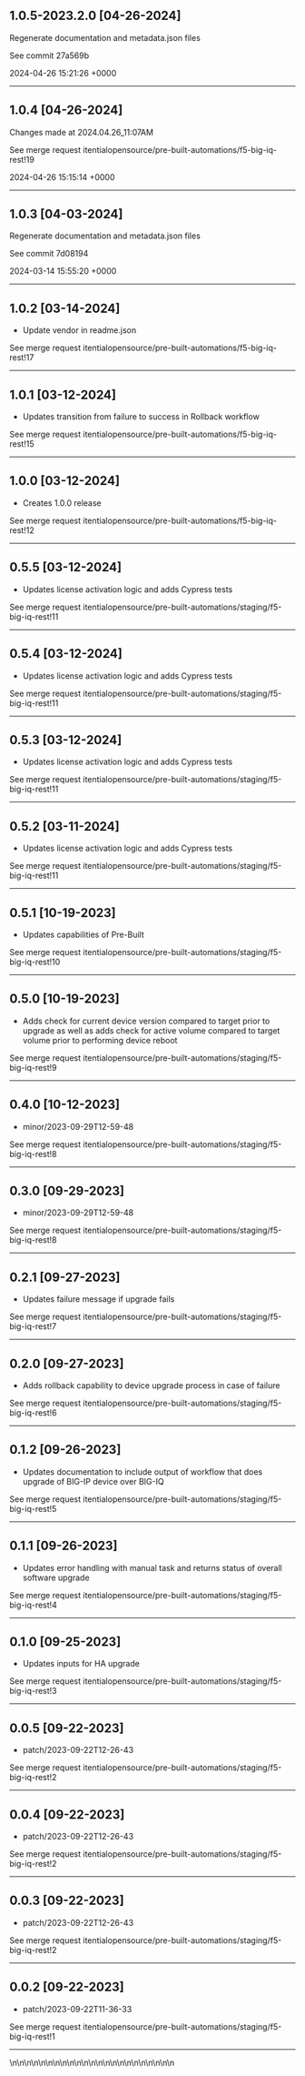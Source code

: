 
## 1.0.5-2023.2.0 [04-26-2024]

Regenerate documentation and metadata.json files

See commit 27a569b

2024-04-26 15:21:26 +0000

---

## 1.0.4 [04-26-2024]

Changes made at 2024.04.26_11:07AM

See merge request itentialopensource/pre-built-automations/f5-big-iq-rest!19

2024-04-26 15:15:14 +0000

---

## 1.0.3 [04-03-2024]

Regenerate documentation and metadata.json files

See commit 7d08194

2024-03-14 15:55:20 +0000

---

## 1.0.2 [03-14-2024]

* Update vendor in readme.json

See merge request itentialopensource/pre-built-automations/f5-big-iq-rest!17

---

## 1.0.1 [03-12-2024]

* Updates transition from failure to success in Rollback workflow

See merge request itentialopensource/pre-built-automations/f5-big-iq-rest!15

---

## 1.0.0 [03-12-2024]

* Creates 1.0.0 release

See merge request itentialopensource/pre-built-automations/f5-big-iq-rest!12

---

## 0.5.5 [03-12-2024]

* Updates license activation logic and adds Cypress tests

See merge request itentialopensource/pre-built-automations/staging/f5-big-iq-rest!11

---

## 0.5.4 [03-12-2024]

* Updates license activation logic and adds Cypress tests

See merge request itentialopensource/pre-built-automations/staging/f5-big-iq-rest!11

---

## 0.5.3 [03-12-2024]

* Updates license activation logic and adds Cypress tests

See merge request itentialopensource/pre-built-automations/staging/f5-big-iq-rest!11

---

## 0.5.2 [03-11-2024]

* Updates license activation logic and adds Cypress tests

See merge request itentialopensource/pre-built-automations/staging/f5-big-iq-rest!11

---

## 0.5.1 [10-19-2023]

* Updates capabilities of Pre-Built

See merge request itentialopensource/pre-built-automations/staging/f5-big-iq-rest!10

---

## 0.5.0 [10-19-2023]

* Adds check for current device version compared to target prior to upgrade as well as adds check for active volume compared to target volume prior to performing device reboot

See merge request itentialopensource/pre-built-automations/staging/f5-big-iq-rest!9

---

## 0.4.0 [10-12-2023]

* minor/2023-09-29T12-59-48

See merge request itentialopensource/pre-built-automations/staging/f5-big-iq-rest!8

---

## 0.3.0 [09-29-2023]

* minor/2023-09-29T12-59-48

See merge request itentialopensource/pre-built-automations/staging/f5-big-iq-rest!8

---

## 0.2.1 [09-27-2023]

* Updates failure message if upgrade fails

See merge request itentialopensource/pre-built-automations/staging/f5-big-iq-rest!7

---

## 0.2.0 [09-27-2023]

* Adds rollback capability to device upgrade process in case of failure

See merge request itentialopensource/pre-built-automations/staging/f5-big-iq-rest!6

---

## 0.1.2 [09-26-2023]

* Updates documentation to include output of workflow that does upgrade of BIG-IP device over BIG-IQ

See merge request itentialopensource/pre-built-automations/staging/f5-big-iq-rest!5

---

## 0.1.1 [09-26-2023]

* Updates error handling with manual task and returns status of overall software upgrade

See merge request itentialopensource/pre-built-automations/staging/f5-big-iq-rest!4

---

## 0.1.0 [09-25-2023]

* Updates inputs for HA upgrade

See merge request itentialopensource/pre-built-automations/staging/f5-big-iq-rest!3

---

## 0.0.5 [09-22-2023]

* patch/2023-09-22T12-26-43

See merge request itentialopensource/pre-built-automations/staging/f5-big-iq-rest!2

---

## 0.0.4 [09-22-2023]

* patch/2023-09-22T12-26-43

See merge request itentialopensource/pre-built-automations/staging/f5-big-iq-rest!2

---

## 0.0.3 [09-22-2023]

* patch/2023-09-22T12-26-43

See merge request itentialopensource/pre-built-automations/staging/f5-big-iq-rest!2

---

## 0.0.2 [09-22-2023]

* patch/2023-09-22T11-36-33

See merge request itentialopensource/pre-built-automations/staging/f5-big-iq-rest!1

---
\n\n\n\n\n\n\n\n\n\n\n\n\n\n\n\n\n\n\n\n\n\n\n
